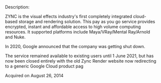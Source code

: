 Description:

ZYNC is the visual effects industry's first completely integrated cloud-based storage and rendering solution. This pay as you go service provides encrypted, instant and affordable access to high volume computing resources. It supported platforms include Maya/VRay/Mental Ray/Arnold and Nuke.

In 2020, Google announced that the company was getting shut down.

The service remained available to existing users until 1 June 2021, but has now been closed entirely with the old Zync Render website now redirecting to a generic Google Cloud product pag

Acquired on August 26, 2014